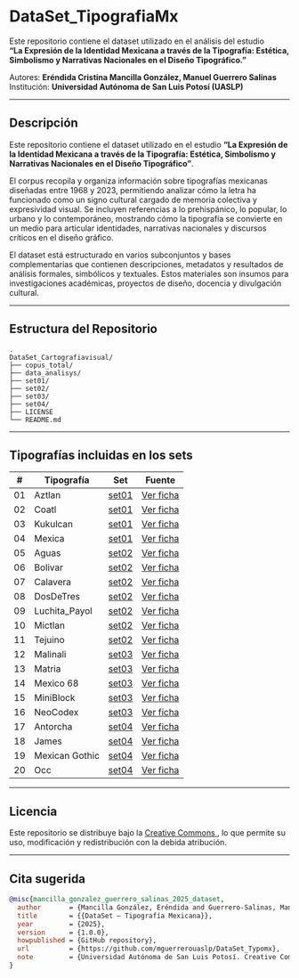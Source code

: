 # DataSet_TipografiaMx
Este repositorio contiene el dataset utilizado en el análisis del estudio  
**“La Expresión de la Identidad Mexicana a través de la Tipografía: Estética, Simbolismo y Narrativas Nacionales en el Diseño Tipográfico.”**

Autores: **Eréndida Cristina Mancilla González, Manuel Guerrero Salinas**  
Institución: **Universidad Autónoma de San Luis Potosí (UASLP)**

---

## Descripción
Este repositorio contiene el dataset utilizado en el estudio **“La Expresión de la Identidad Mexicana a través de la Tipografía: Estética, Simbolismo y Narrativas Nacionales en el Diseño Tipográfico”**.  

El corpus recopila y organiza información sobre tipografías mexicanas diseñadas entre 1968 y 2023, permitiendo analizar cómo la letra ha funcionado como un signo cultural cargado de memoria colectiva y expresividad visual. Se incluyen referencias a lo prehispánico, lo popular, lo urbano y lo contemporáneo, mostrando cómo la tipografía se convierte en un medio para articular identidades, narrativas nacionales y discursos críticos en el diseño gráfico.  

El dataset está estructurado en varios subconjuntos y bases complementarias que contienen descripciones, metadatos y resultados de análisis formales, simbólicos y textuales. Estos materiales son insumos para investigaciones académicas, proyectos de diseño, docencia y divulgación cultural.

---

## Estructura del Repositorio
```
.
DataSet_Cartografiavisual/
├── copus_total/
├── data_analisys/
├── set01/
├── set02/
├── set03/
├── set04/
├── LICENSE
└── README.md
```
---

## Tipografías incluidas en los sets

| #  | Tipografía | Set   | Fuente |
|----|------------|-------|--------|
| 01 | Aztlan     | [set01](set01/) | [Ver ficha](https://datadesign.uaslp.mx/view_typo?id=193) |
| 02 | Coatl      | [set01](set01/) | [Ver ficha](https://datadesign.uaslp.mx/view_typo?id=321) |
| 03 | Kukulcan   | [set01](set01/) | [Ver ficha](https://datadesign.uaslp.mx/view_typo?id=72)  |
| 04 | Mexica   | [set01](set01/) | [Ver ficha](https://datadesign.uaslp.mx/view_typo?id=65)  |
| 05 | Aguas   | [set02](set02/) | [Ver ficha](https://datadesign.uaslp.mx/view_typo?id=336)  |
| 06 | Bolivar   | [set02](set02/) | [Ver ficha](https://datadesign.uaslp.mx/view_typo?id=320)  |
| 07 | Calavera   | [set02](set02/) | [Ver ficha](https://datadesign.uaslp.mx/view_typo?id=76)  |
| 08 | DosDeTres   | [set02](set02/) | [Ver ficha](https://datadesign.uaslp.mx/view_typo?i=d116)  |
| 09 | Luchita_Payol   | [set02](set02/) | [Ver ficha](https://datadesign.uaslp.mx/view_typo?id=983)  |
| 10 | Mictlan   | [set02](set02/) | [Ver ficha](https://datadesign.uaslp.mx/view_typo?id=160)  |
| 11 | Tejuino   | [set02](set02/) | [Ver ficha](https://datadesign.uaslp.mx/view_typo?id=297)  |
| 12 | Malinali   | [set03](set03/) | [Ver ficha](https://datadesign.uaslp.mx/view_typo?id=328)  |
| 13 | Matria   | [set03](set03/) | [Ver ficha](https://datadesign.uaslp.mx/view_typo?id=990)  |
| 14 | Mexico 68   | [set03](set03/) | [Ver ficha](https://datadesign.uaslp.mx/view_typo?id=995)  |
| 15 | MiniBlock   | [set03](set03/) | [Ver ficha](https://datadesign.uaslp.mx/view_typo?id=18)  |
| 16 | NeoCodex   | [set03](set03/) | [Ver ficha](https://datadesign.uaslp.mx/view_typo?id=192)  |
| 17 | Antorcha   | [set04](set04/) | [Ver ficha](https://datadesign.uaslp.mx/view_typo?id=436)  |
| 18 | James   | [set04](set04/) | [Ver ficha](https://datadesign.uaslp.mx/view_typo?id=331)  |
| 19 | Mexican Gothic   | [set04](set04/) | [Ver ficha](https://datadesign.uaslp.mx/view_typo?id=304)  |
| 20 | Occ   | [set04](set04/) | [Ver ficha](https://datadesign.uaslp.mx/view_typo?id=423)  |

---


## Licencia

Este repositorio se distribuye bajo la [Creative Commons ](LICENSE), lo que permite su uso, modificación y redistribución con la debida atribución.

---

## Cita sugerida

```bibtex
@misc{mancilla_gonzalez_guerrero_salinas_2025_dataset,
  author       = {Mancilla González, Eréndida and Guerrero-Salinas, Manuel},
  title        = {{DataSet – Tipografía Mexicana}},
  year         = {2025},
  version      = {1.0.0},
  howpublished = {GitHub repository},
  url          = {https://github.com/mguerrerouaslp/DataSet_Typomx},
  note         = {Universidad Autónoma de San Luis Potosí. Creative Commons License}
}
